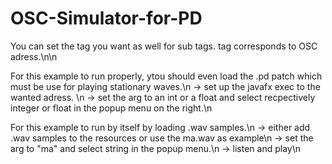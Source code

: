 # OSC-Simulator-for-PD

You can set the tag you want as well for sub tags. tag corresponds to OSC adress.\n\n

For this example to run properly, ytou should even load the .pd patch which must be use for playing stationary waves.\n
-> set up the javafx exec to the wanted adress. \n
-> set the arg to an int or a float and select recpectively integer or float in the popup menu on the right.\n

For this example to run by itself by loading .wav samples.\n
-> either add .wav samples to the resources or use the ma.wav as example\n
-> set the arg to "ma" and select string in the popup menu.\n
-> listen and play\n
